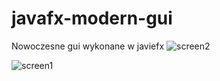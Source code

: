 # javafx-modern-gui
Nowoczesne gui wykonane w javiefx
![screen2](https://user-images.githubusercontent.com/78592028/215290789-82afb8ba-4848-4b34-9bb9-8614a3dc31e0.png)

![screen1](https://user-images.githubusercontent.com/78592028/215290787-00fd2bde-e68c-451c-a8f8-877db66a5805.png)
